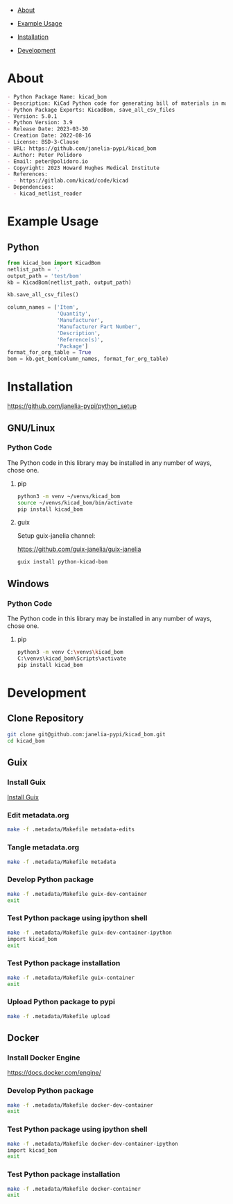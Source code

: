 - [About](#orgb39bbb1)
- [Example Usage](#orgf3dbf7d)
- [Installation](#orgdd67935)
- [Development](#orgfcd8cca)

    <!-- This file is generated automatically from metadata -->
    <!-- File edits may be overwritten! -->


<a id="orgb39bbb1"></a>

# About

```markdown
- Python Package Name: kicad_bom
- Description: KiCad Python code for generating bill of materials in multiple formats.
- Python Package Exports: KicadBom, save_all_csv_files
- Version: 5.0.1
- Python Version: 3.9
- Release Date: 2023-03-30
- Creation Date: 2022-08-16
- License: BSD-3-Clause
- URL: https://github.com/janelia-pypi/kicad_bom
- Author: Peter Polidoro
- Email: peter@polidoro.io
- Copyright: 2023 Howard Hughes Medical Institute
- References:
  - https://gitlab.com/kicad/code/kicad
- Dependencies:
  - kicad_netlist_reader
```


<a id="orgf3dbf7d"></a>

# Example Usage


## Python

```python
from kicad_bom import KicadBom
netlist_path = '.'
output_path = 'test/bom'
kb = KicadBom(netlist_path, output_path)

kb.save_all_csv_files()

column_names = ['Item',
                'Quantity',
                'Manufacturer',
                'Manufacturer Part Number',
                'Description',
                'Reference(s)',
                'Package']
format_for_org_table = True
bom = kb.get_bom(column_names, format_for_org_table)
```


<a id="orgdd67935"></a>

# Installation

<https://github.com/janelia-pypi/python_setup>


## GNU/Linux


### Python Code

The Python code in this library may be installed in any number of ways, chose one.

1.  pip

    ```sh
    python3 -m venv ~/venvs/kicad_bom
    source ~/venvs/kicad_bom/bin/activate
    pip install kicad_bom
    ```

2.  guix

    Setup guix-janelia channel:
    
    <https://github.com/guix-janelia/guix-janelia>
    
    ```sh
    guix install python-kicad-bom
    ```


## Windows


### Python Code

The Python code in this library may be installed in any number of ways, chose one.

1.  pip

    ```sh
    python3 -m venv C:\venvs\kicad_bom
    C:\venvs\kicad_bom\Scripts\activate
    pip install kicad_bom
    ```


<a id="orgfcd8cca"></a>

# Development


## Clone Repository

```sh
git clone git@github.com:janelia-pypi/kicad_bom.git
cd kicad_bom
```


## Guix


### Install Guix

[Install Guix](https://guix.gnu.org/manual/en/html_node/Binary-Installation.html)


### Edit metadata.org

```sh
make -f .metadata/Makefile metadata-edits
```


### Tangle metadata.org

```sh
make -f .metadata/Makefile metadata
```


### Develop Python package

```sh
make -f .metadata/Makefile guix-dev-container
exit
```


### Test Python package using ipython shell

```sh
make -f .metadata/Makefile guix-dev-container-ipython
import kicad_bom
exit
```


### Test Python package installation

```sh
make -f .metadata/Makefile guix-container
exit
```


### Upload Python package to pypi

```sh
make -f .metadata/Makefile upload
```


## Docker


### Install Docker Engine

<https://docs.docker.com/engine/>


### Develop Python package

```sh
make -f .metadata/Makefile docker-dev-container
exit
```


### Test Python package using ipython shell

```sh
make -f .metadata/Makefile docker-dev-container-ipython
import kicad_bom
exit
```


### Test Python package installation

```sh
make -f .metadata/Makefile docker-container
exit
```
